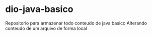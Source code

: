 # dio-java-basico
Repositorio para armazenar todo conteudo de java basico
Alterando conteudo de um arquivo de forma local